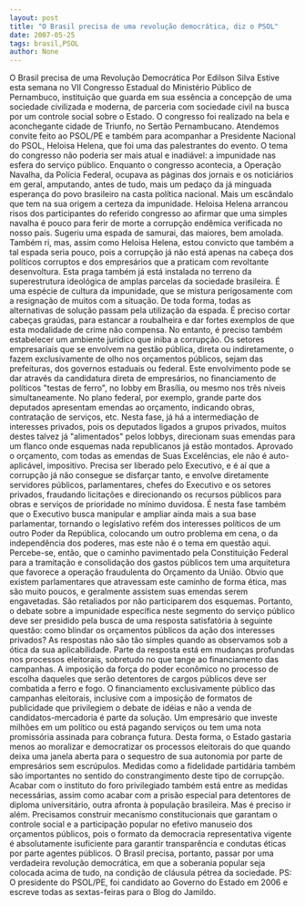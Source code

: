 ```yaml
---
layout: post
title: "O Brasil precisa de uma revolução democrática, diz o PSOL"
date: 2007-05-25
tags: brasil,PSOL
author: None
---
```

O Brasil precisa de uma Revolu&ccedil;&atilde;o Democr&aacute;tica
Por Edilson Silva
Estive esta semana no VII Congresso Estadual do Minist&eacute;rio P&uacute;blico de Pernambuco, institui&ccedil;&atilde;o que guarda em sua ess&ecirc;ncia a concep&ccedil;&atilde;o de uma sociedade civilizada e moderna, de parceria com sociedade civil na busca por um controle social sobre o Estado.
O congresso foi realizado na bela e aconchegante cidade de Triunfo, no Sert&atilde;o Pernambucano. Atendemos convite feito ao PSOL/PE e tamb&eacute;m para acompanhar a Presidente Nacional do PSOL, Heloisa Helena, que foi uma das palestrantes do evento. O tema do congresso n&atilde;o poderia ser mais atual e inadi&aacute;vel: a impunidade nas esfera do servi&ccedil;o p&uacute;blico.
Enquanto o congresso acontecia, a Opera&ccedil;&atilde;o Navalha, da Pol&iacute;cia Federal, ocupava as p&aacute;ginas dos jornais e os notici&aacute;rios em geral, amputando, antes de tudo, mais um peda&ccedil;o da j&aacute; minguada esperan&ccedil;a do povo brasileiro na casta pol&iacute;tica nacional. Mais um esc&acirc;ndalo que tem na sua origem a certeza da impunidade.
Heloisa Helena arrancou risos dos participantes do referido congresso ao afirmar que uma simples navalha &eacute; pouco para ferir de morte a corrup&ccedil;&atilde;o end&ecirc;mica verificada no nosso pa&iacute;s. Sugeriu uma espada de samurai, das maiores, bem amolada.
Tamb&eacute;m ri, mas, assim como Heloisa Helena, estou convicto que tamb&eacute;m a tal espada seria pouco, pois a corrup&ccedil;&atilde;o j&aacute; n&atilde;o est&aacute; apenas na cabe&ccedil;a dos pol&iacute;ticos corruptos e dos empres&aacute;rios que a praticam com revoltante desenvoltura.
Esta praga tamb&eacute;m j&aacute; est&aacute; instalada no terreno da superestrutura ideol&oacute;gica de amplas parcelas da sociedade brasileira. &Eacute; uma esp&eacute;cie de cultura da impunidade, que se mistura perigosamente com a resigna&ccedil;&atilde;o de muitos com a situa&ccedil;&atilde;o.
De toda forma, todas as alternativas de solu&ccedil;&atilde;o passam pela utiliza&ccedil;&atilde;o da espada. &Eacute; preciso cortar cabe&ccedil;as gra&uacute;das, para estancar a roubalheira e dar fortes exemplos de que esta modalidade de crime n&atilde;o compensa. No entanto, &eacute; preciso tamb&eacute;m estabelecer um ambiente jur&iacute;dico que iniba a corrup&ccedil;&atilde;o.
Os setores empresariais que se envolvem na gest&atilde;o p&uacute;blica, direta ou indiretamente, o fazem exclusivamente de olho nos or&ccedil;amentos p&uacute;blicos, sejam das prefeituras, dos governos estaduais ou federal. Este envolvimento pode se dar atrav&eacute;s da candidatura direta de empres&aacute;rios, no financiamento de pol&iacute;ticos &quot;testas de ferro&quot;, no lobby em Bras&iacute;lia, ou mesmo nos tr&ecirc;s n&iacute;veis simultaneamente.
No plano federal, por exemplo, grande parte dos deputados apresentam emendas ao or&ccedil;amento, indicando obras, contrata&ccedil;&atilde;o de servi&ccedil;os, etc. Nesta fase, j&aacute; h&aacute; a intermedia&ccedil;&atilde;o de interesses privados, pois os deputados ligados a grupos privados, muitos destes talvez j&aacute; &quot;alimentados&quot; pelos lobbys, direcionam suas emendas para um flanco onde esquemas nada republicanos j&aacute; est&atilde;o montados.
Aprovado o or&ccedil;amento, com todas as emendas de Suas Excel&ecirc;ncias, ele n&atilde;o &eacute; auto-aplic&aacute;vel, impositivo. Precisa ser liberado pelo Executivo, e &eacute; a&iacute; que a corrup&ccedil;&atilde;o j&aacute; n&atilde;o consegue se disfar&ccedil;ar tanto, e envolve diretamente servidores p&uacute;blicos, parlamentares, chefes do Executivo e os setores privados, fraudando licita&ccedil;&otilde;es e direcionando os recursos p&uacute;blicos para obras e servi&ccedil;os de prioridade no m&iacute;nimo duvidosa.
&Eacute; nesta fase tamb&eacute;m que o Executivo busca manipular e ampliar ainda mais a sua base parlamentar, tornando o legislativo ref&eacute;m dos interesses pol&iacute;ticos de um outro Poder da Rep&uacute;blica, colocando um outro problema em cena, o da independ&ecirc;ncia dos poderes, mas este n&atilde;o &eacute; o tema em quest&atilde;o aqui.
Percebe-se, ent&atilde;o, que o caminho pavimentado pela Constitui&ccedil;&atilde;o Federal para a tramita&ccedil;&atilde;o e consolida&ccedil;&atilde;o dos gastos p&uacute;blicos tem uma arquitetura que favorece a opera&ccedil;&atilde;o fraudulenta do Or&ccedil;amento da Uni&atilde;o.
Obvio que existem parlamentares que atravessam este caminho de forma &eacute;tica, mas s&atilde;o muito poucos, e geralmente assistem suas emendas serem engavetadas. S&atilde;o retaliados por n&atilde;o participarem dos esquemas.
Portanto, o debate sobre a impunidade espec&iacute;fica neste segmento do servi&ccedil;o p&uacute;blico deve ser presidido pela busca de uma resposta satisfat&oacute;ria &agrave; seguinte quest&atilde;o: como blindar os or&ccedil;amentos p&uacute;blicos da a&ccedil;&atilde;o dos interesses privados? As respostas n&atilde;o s&atilde;o t&atilde;o simples quando as observamos sob a &oacute;tica da sua aplicabilidade.
Parte da resposta est&aacute; em mudan&ccedil;as profundas nos processos eleitorais, sobretudo no que tange ao financiamento das campanhas. A imposi&ccedil;&atilde;o da for&ccedil;a do poder econ&ocirc;mico no processo de escolha daqueles que ser&atilde;o detentores de cargos p&uacute;blicos deve ser combatida a ferro e fogo.
O financiamento exclusivamente p&uacute;blico das campanhas eleitorais, inclusive com a imposi&ccedil;&atilde;o de formatos de publicidade que privilegiem o debate de id&eacute;ias e n&atilde;o a venda de candidatos-mercadoria &eacute; parte da solu&ccedil;&atilde;o. Um empres&aacute;rio que investe milh&otilde;es em um pol&iacute;tico ou est&aacute; pagando servi&ccedil;os ou tem uma nota promiss&oacute;ria assinada para cobran&ccedil;a futura. Desta forma, o Estado gastaria menos ao moralizar e democratizar os processos eleitorais do que quando deixa uma janela aberta para o sequestro de sua autonomia por parte de empres&aacute;rios sem escr&uacute;pulos.
Medidas como a fidelidade partid&aacute;ria tamb&eacute;m s&atilde;o importantes no sentido do constrangimento deste tipo de corrup&ccedil;&atilde;o. Acabar com o instituto do foro privilegiado tamb&eacute;m est&aacute; entre as medidas necess&aacute;rias, assim como acabar com a pris&atilde;o especial para detentores de diploma universit&aacute;rio, outra afronta &agrave; popula&ccedil;&atilde;o brasileira. 
Mas &eacute; preciso ir al&eacute;m. Precisamos construir mecanismo constitucionais que garantam o controle social e a participa&ccedil;&atilde;o popular no efetivo manuseio dos or&ccedil;amentos p&uacute;blicos, pois o formato da democracia representativa vigente &eacute; absolutamente isuficiente para garantir transpar&ecirc;ncia e condutas &eacute;ticas por parte agentes p&uacute;blicos. O Brasil precisa, portanto, passar por uma verdadeira revolu&ccedil;&atilde;o democr&aacute;tica, em que a soberania popular seja colocada acima de tudo, na condi&ccedil;&atilde;o de cl&aacute;usula p&eacute;trea da sociedade.
PS: O presidente do PSOL/PE, foi candidato ao Governo do Estado em 2006 e escreve todas as sextas-feiras para o Blog do Jamildo. 
